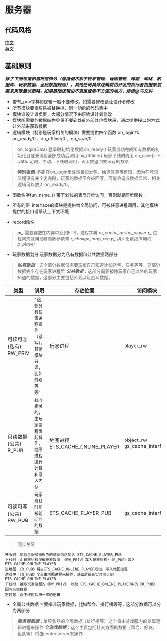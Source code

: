 
# **服务器**

## 代码风格
 [中文](https://github.com/feng19/erlang_guidelines)  
 [英文](https://github.com/inaka/erlang_guidelines) 

## 基础原则

***除了下面规定和基础逻辑外（包括但不限于玩家管理、地图管理、跨服、网络、数据库、玩家数据、全局数据规则），其他任何具体逻辑将由开发的执行者根据策划案来采取最优策略，如果基础逻辑由不满足或者不方便的地方，烦请@马文洪***

 - 带有_priv字样的逻辑一般不要修改，如需要修改请让设计者修改
 - 所有模块要很容易被替换掉、同一功能的代码集中
 - 模块谁设计谁负责，大部分情况下由原始设计者修改
 - 模块所需要的数据结构尽量不要到处给外部其他模块用，通过提供接口的方式让外部来获取数据
 - 逻辑模块（特别是玩家相关的模块）需要提供四个函数 on_login/1、 on_ready/0 、on_offline/0 、on_save/0
 > on_login(Data) 登录时初始化数据
 > on_ready()  玩家成功完成所有数据的初始化且登录流程全部成功后调用
 > on_offline()   玩家下线时调用
 > on_save() -> Data.  定时、主动、下线时调用，该函数返回要保存的数据
 
>  **特别强调**
    ~~*不要*~~ 在on_login里处理诸如发奖、给道具等等逻辑，因为在登录流程没有完全走完时，玩家的数据不会被回写，可能会造成数据异常，相关逻辑可以放入 on_ready/0。


 - 函数名字fun_name_() 带下划线的表示异步访问，否则就是同步函数
 - 所有的带_interface的模块是提供给全局访问，可被任意进程调用，其他模块提供的接口请确认上下文环境
 
 - record命名  
 > ***m_*** 需要存放在内存中比如ETS，进程字典  *m_cache_online_player*
 > ***r_*** 进程间交互用或者函数参数等 *r_change_map_req*
 > ***p_***  持久化数据库用的 *p_player*

 - 玩家数据划分 
 玩家数据分为私有数据和公共数据两部分
 >***私有数据***：这个部分数据仅需要玩家自己知道比如背包、任务等等，这部分数据完全存在玩家进程里
 >***公共数据***：这部分需要被除玩家自己以外的玩家知道的数据，这部分主要包括外观以及战斗数据。

|     类型                    |说明                          |存放位置 | 访问模块                        |
|---------------------|------------------------------------|---------------------------------|---------------------------------|
|可读可写(私有) RW_PRIV         |`'这部分有玩家进程操作（读写），其他模块只读，比如外观等等'`            |玩家进程            |player_rw|
|只读数据(公共) R_PUB       |`战斗相关的，由玩家进程发起操作，地图进程进行计算和写入内存` |地图进程 ETS_CACHE_ONLINE_PLAYER            | object_rw gs_cache_interface|
|可读可写(公共) RW_PUB        |`玩家离线时能被访问到的数据`|ETS_CACHE_PLAYER_PUB |gs_cache_interface|
> 同步关系
```
开服时：加载全服务器角色的基础信息加入 ETS_CACHE_PLAYER_PUB
上线时：由玩家进程加载玩家数据 《RW_PRIV》存入玩家进程;《R_PUB》写入ETS_CACHE_ONLINE_PLAYER 
进地图：《R_PUB》将由ETS_CACHE_ONLINE_PLAYER取出，写入地图进程
游戏中：《R_PUB》全部由地图进程来操作，基础逻辑会实时同步到ETS_CACHE_ONLINE_PLAYER
下线时：抽取玩家进程的《RW_PRIV》 以及 ETS_CACHE_ONLINE_PLAYER中的《R_PUB》 回写玩家数据
定时存：跟下线时保持一样的逻辑
```

 - 全局公共数据
主要指非玩家数据，比如帮会、排行榜等等，这部分数据可以分为两部分
> ***服务器数据***：单服务器的全局数据（排行榜等）这个将由游戏服内的专属逻辑进程来操作
> ***全游戏数据***：这个主要包括社交方面的数据（帮会、好友、组队等）将由centerserver来操作





